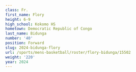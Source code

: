 ```yaml
---
class: Fr.
first_name: Flory
height: 6-9
high_school: Kokomo HS
hometown: Democratic Republic of Congo
last_name: Bidunga
number: '40'
position: Forward
slug: 2024-bidunga-flory
url: /sports/mens-basketball/roster/flory-bidunga/15502
weight: '220'
year: 2024
---
```

